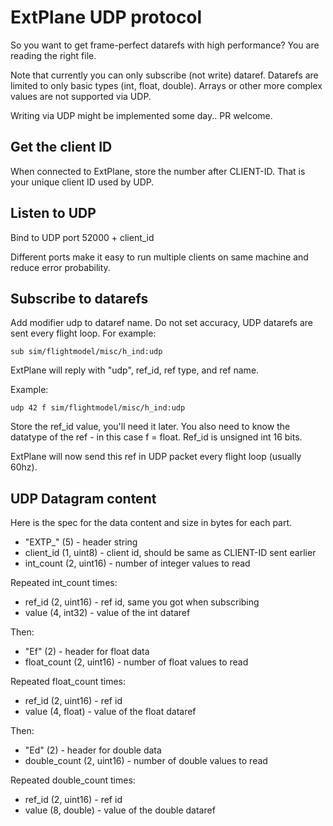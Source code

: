 # ExtPlane UDP protocol #

So you want to get frame-perfect datarefs with high performance?
You are reading the right file.

Note that currently you can only subscribe (not write) dataref.
Datarefs are limited to only basic types (int, float, double).
Arrays or other more complex values are not supported via UDP.

Writing via UDP might be implemented some day.. PR welcome.

## Get the client ID ##

When connected to ExtPlane, store the number after CLIENT-ID.
That is your unique client ID used by UDP.

## Listen to UDP

Bind to UDP port 52000 + client_id

Different ports make it easy to run multiple clients on same machine
and reduce error probability.

## Subscribe to datarefs

Add modifier udp to dataref name. Do not set accuracy, UDP datarefs are sent
every flight loop. For example:

```
sub sim/flightmodel/misc/h_ind:udp
```

ExtPlane will reply with "udp", ref_id, ref type, and ref name.

Example:

```
udp 42 f sim/flightmodel/misc/h_ind:udp
```

Store the ref_id value, you'll need it later. You also need to know
the datatype of the ref - in this case f = float. Ref_id is
unsigned int 16 bits.

ExtPlane will now send this ref in UDP packet every flight loop (usually
60hz).

## UDP Datagram content ##

Here is the spec for the data content and size in bytes for each part.

* "EXTP_" (5) - header string
* client_id (1, uint8) - client id, should be same as CLIENT-ID sent earlier
* int_count (2, uint16) - number of integer values to read

Repeated int_count times:

* ref_id (2, uint16) - ref id, same you got when subscribing
* value  (4, int32) - value of the int dataref

Then:

* "Ef" (2) - header for float data
* float_count (2, uint16) - number of float values to read

Repeated float_count times:

* ref_id (2, uint16) - ref id
* value  (4, float) - value of the float dataref

Then:

* "Ed" (2) - header for double data
* double_count (2, uint16) - number of double values to read

Repeated double_count times:

* ref_id (2, uint16) - ref id
* value  (8, double) - value of the double dataref

